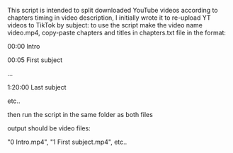 This script is intended to split downloaded YouTube videos according to chapters timing in video description, I initially wrote it to re-upload YT videos to TikTok by subject:
to use the script make the video name video.mp4, copy-paste chapters and titles in chapters.txt file in the format:


00:00 Intro


00:05 First subject


...

1:20:00 Last subject

etc..

then run the script in the same folder as both files

output should be video files:

"0 Intro.mp4", "1 First subject.mp4", etc..